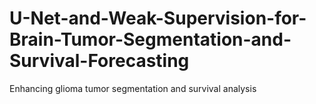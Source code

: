 # U-Net-and-Weak-Supervision-for-Brain-Tumor-Segmentation-and-Survival-Forecasting
Enhancing glioma tumor segmentation and survival analysis
